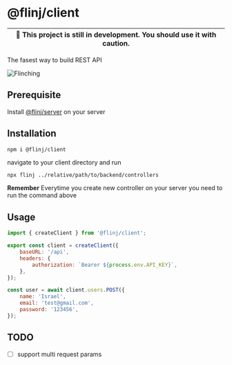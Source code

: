 # @flinj/client

| :construction: This project is still in development. You should use it with caution. |
| ------------------------------------------------------------------------------------ |

The fasest way to build REST API

![Flinching](https://media.giphy.com/media/TpXiNmXLdpOaEENYci/giphy.gif)

## Prerequisite

Install [@flinj/server](https://www.npmjs.com/package/@flinj/server) on your server

## Installation

```bash
npm i @flinj/client
```

navigate to your client directory and run

```base
npx flinj ../relative/path/to/backend/controllers
```

**Remember**
Everytime you create new controller on your server you need to run the command above

## Usage

```js
import { createClient } from '@flinj/client';

export const client = createClient({
	baseURL: '/api',
	headers: {
		authorization: `Bearer ${process.env.API_KEY}`,
	},
});

const user = await client.users.POST({
	name: 'Israel',
	email: 'test@gmail.com',
	password: '123456',
});
```

## TODO

- [ ] support multi request params
